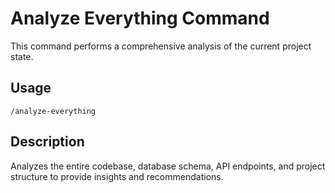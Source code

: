 # Analyze Everything Command

This command performs a comprehensive analysis of the current project state.

## Usage
```
/analyze-everything
```

## Description
Analyzes the entire codebase, database schema, API endpoints, and project structure to provide insights and recommendations.